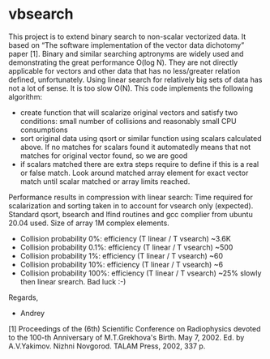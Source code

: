 # vbsearch
This project is to extend binary search to non-scalar vectorized data. It based on “The software implementation of the vector data dichotomy” paper [1].
Binary and similar searching aptronyms are widely used and demonstrating the great performance O(log N). They are not directly applicable for vectors and other data that has no less/greater relation defined, unfortunately. Using linear search for relatively big sets of data has not a lot of sense. It is too slow O(N). 
This code implements the following algorithm:
- create function that will scalarize original vectors and satisfy two conditions: small number of collisions and reasonably small CPU consumptions
- sort original data using qsort or similar function using scalars calculated above. If no matches for scalars found it automatedly means that not matches for original vector found, so we are good
- if scalars matched there are extra steps require to define if this is a real or false match. Look around matched array element for exact vector match until scalar matched or array limits reached.

Performance results in compression with linear search:
Time required for scalarization and sorting taken in to account for vsearch only (expected).
Standard qsort, bsearch and lfind routines and gcc complier from ubuntu 20.04 used. Size of array 1M complex elements.
- Collision probability 0%: efficiency (T linear / T vsearch) ~3.6K
- Collision probability 0.1%: efficiency (T linear / T vsearch) ~500
- Collision probability 1%: efficiency (T linear / T vsearch) ~60
- Collision probability 10%: efficiency (T linear / T vsearch) ~6
- Collision probability 100%: efficiency (T linear / T vsearch) ~25% slowly then linear srearch. Bad luck :-)

Regards, 
-	Andrey

[1] Proceedings of the (6th) Scientific Conference on Radiophysics devoted to the 100-th Anniversary of M.T.Grekhova's Birth. May 7, 2002. Ed. by A.V.Yakimov. Nizhni Novgorod. TALAM Press, 2002, 337 p.

